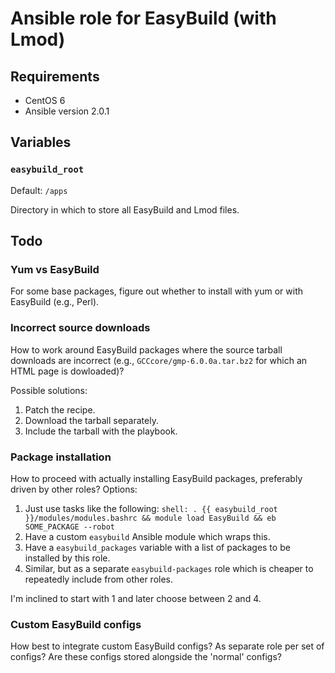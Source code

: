 Ansible role for EasyBuild (with Lmod)
======================================


Requirements
------------

- CentOS 6
- Ansible version 2.0.1


Variables
---------

### `easybuild_root`

Default: `/apps`

Directory in which to store all EasyBuild and Lmod files.


Todo
----

### Yum vs EasyBuild

For some base packages, figure out whether to install with yum or with
EasyBuild (e.g., Perl).

### Incorrect source downloads

How to work around EasyBuild packages where the source tarball downloads are
incorrect (e.g., `GCCcore/gmp-6.0.0a.tar.bz2` for which an HTML page is
dowloaded)?

Possible solutions:

1. Patch the recipe.
2. Download the tarball separately.
3. Include the tarball with the playbook.

### Package installation

How to proceed with actually installing EasyBuild packages, preferably driven
by other roles? Options:

1. Just use tasks like the following:
   `shell: . {{ easybuild_root }}/modules/modules.bashrc && module load EasyBuild && eb SOME_PACKAGE --robot`
2. Have a custom `easybuild` Ansible module which wraps this.
3. Have a `easybuild_packages` variable with a list of packages to be
   installed by this role.
4. Similar, but as a separate `easybuild-packages` role which is cheaper to
   repeatedly include from other roles.

I'm inclined to start with 1 and later choose between 2 and 4.

### Custom EasyBuild configs

How best to integrate custom EasyBuild configs? As separate role per set of
configs? Are these configs stored alongside the 'normal' configs?
